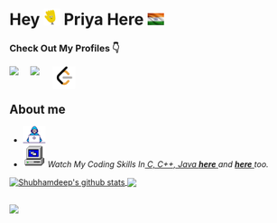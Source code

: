 
# Hey <img src="https://github.com/priya-172/priya-172/blob/main/to_be_used/wave.gif" width="29"> Priya Here <img src="https://github.com/priya-172/priya-172/blob/main/to_be_used/indian%20flag.jpg" width="29">
### Check Out My Profiles 👇
<a href="https://www.linkedin.com/in/priya-pramanick-06b41121b/">
  <img align="left" width="37px" src="https://cdn-icons-png.flaticon.com/512/174/174857.png" />
</a>

<a href="mailto:priyapramanick17@gmail.com">
  <img align="left" width="40px" src="https://cdn-icons-png.flaticon.com/512/281/281769.png" />
</a>
<a href="https://leetcode.com/priyapramanick_17/">
  <img align="left" width="40px" src="https://github.com/priya-172/priya-172/blob/main/to_be_used/leetcode.png" />
</a>
<br>
<br>

## About me

<p>
  <ul>
  <li>
  <img alt="GIF" src="https://github.com/priya-172/priya-172/blob/main/to_be_used/Developer.gif" width="40" />
    
  </li>
    
   <li>
     <img alt="GIF" src="https://github.com/priya-172/priya-172/blob/main/to_be_used/PC.gif" width="40" />
  <em>
     Watch My Coding Skills In<ins> C, C++, Java </ins> <a href="https://github.com/priya-172"> <b>here</b> </a> and <a href="https://leetcode.com/priyapramanick_17/"> <b>here</b> </a> too.
  </em>  
  </li>
    
  </ul>
</p>
<a href="https://github.com/priya-172">
 <img align="center" src="https://github-readme-stats.vercel.app/api?username=priya-172&show_icons=true&theme=dark&line_height=30" alt="Shubhamdeep's github stats"/>
</a>
<a href="https://github.com/priya-172">
  <img align="center" src="https://github-readme-stats.vercel.app/api/top-langs/?username=priya-172&theme=dark&hide_langs_below=1" />
</a>
<br>
</br>



<!-- ![visitors](https://visitor-badge.laobi.icu/badge?page_id=priya-172.priya-172) --> 
![](https://komarev.com/ghpvc/?username=priya-172&color=green&style=flat-square) 

<!--
**priya-172/priya-172** is a ✨ _special_ ✨ repository because its `README.md` (this file) appears on your GitHub profile.

Here are some ideas to get you started:

- 🔭 I’m currently working on ...
- 🌱 I’m currently learning ...
- 👯 I’m looking to collaborate on ...
- 🤔 I’m looking for help with ...
- 💬 Ask me about ...
- 📫 How to reach me: ...
- 😄 Pronouns: ...
- ⚡ Fun fact: ...
-->
